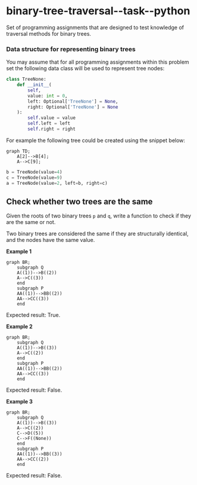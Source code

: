# binary-tree-traversal--task--python

Set of programming assignments that are designed to test knowledge of traversal methods for binary trees.

### Data structure for representing binary trees

You may assume that for all programming assignments within this problem set the following data class
will be used to represent tree nodes:

```python
class TreeNone:
    def __init__(
        self,
        value: int = 0,
        left: Optional['TreeNone'] = None,
        right: Optional['TreeNone'] = None
    ):
        self.value = value
        self.left = left
        self.right = right
```

For example the following tree could be created using the snippet below:


```mermaid
graph TD;
    A[2]-->B[4];
    A-->C[9];
```

```python
b = TreeNode(value=4)
c = TreeNode(value=9)
a = TreeNode(value=2, left=b, right=c)
```

## Check whether two trees are the same

Given the roots of two binary trees `p` and `q`, write a function to check if they are the same or not.

Two binary trees are considered the same if they are structurally identical, and the nodes have the same value.

**Example 1**
```mermaid
graph BR;
    subgraph Q
    A((1))-->B((2))
    A-->C((3))
    end
    subgraph P
    AA((1))-->BB((2))
    AA-->CC((3))
    end  
```

Expected result: True.

**Example 2**
```mermaid
graph BR;
    subgraph Q
    A((1))-->B((3))
    A-->C((2))
    end
    subgraph P
    AA((1))-->BB((2))
    AA-->CC((3))
    end  
```

Expected result: False.

**Example 3**
```mermaid
graph BR;
    subgraph Q
    A((1))-->B((3))
    A-->C((2))
    C-->D((5))
    C-->F((None))
    end
    subgraph P
    AA((1))-->BB((3))
    AA-->CC((2))
    end  
```

Expected result: False.
